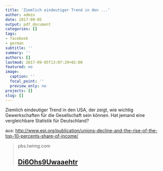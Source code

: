 ```yaml
---
title: 'Ziemlich eindeutiger Trend in den ...'
author: admin
date: 2017-09-05
output: pdf_document
categories: []
tags:
- facebook
- german
subtitle: ''
summary: ''
authors: []
lastmod: 2017-09-05T13:07:29+02:00
featured: no
image:
  caption: ''
  focal_point: ''
  preview_only: no
projects: []
slug: []
---
```

Ziemlich eindeutiger Trend in den USA, der zeigt, wie wichtig Gewerkschaften für die Gesellschaft sein können. Hat jemand eine vergleichbare Statistik für Deutschland?

aus:
http://www.epi.org/publication/unions-decline-and-the-rise-of-the-top-10-percents-share-of-income/
> pbs.twimg.com
> ## [Di6Ohs9Uwaaehtr](https://pbs.twimg.com/media/DI6oHS9UwAAeHTR.jpg)
>

